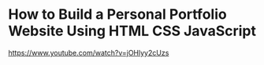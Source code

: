 # How to Build a Personal Portfolio Website Using HTML CSS JavaScript
https://www.youtube.com/watch?v=jOHlyy2cUzs